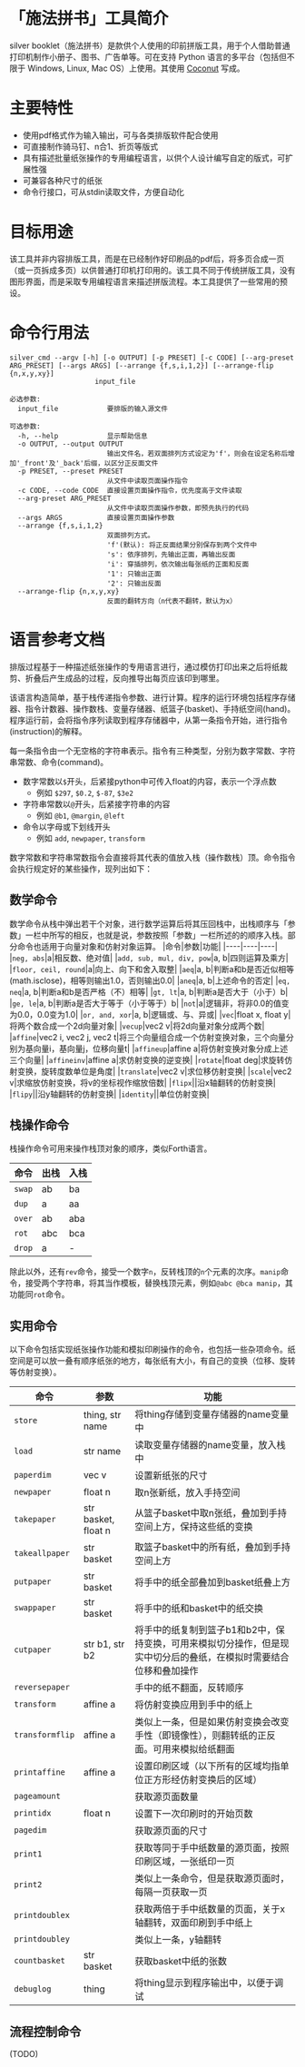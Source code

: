 # 「施法拼书」工具简介

silver booklet（施法拼书）是款供个人使用的印前拼版工具，用于个人借助普通打印机制作小册子、图书、广告单等。可在支持 Python 语言的多平台（包括但不限于 Windows, Linux, Mac OS）上使用。其使用 [Coconut](http://coconut-lang.org/) 写成。

# 主要特性

- 使用pdf格式作为输入输出，可与各类排版软件配合使用
- 可直接制作骑马钉、n合1、折页等版式
- 具有描述批量纸张操作的专用编程语言，以供个人设计编写自定的版式，可扩展性强
- 可兼容各种尺寸的纸张
- 命令行接口，可从stdin读取文件，方便自动化

# 目标用途

该工具并非内容排版工具，而是在已经制作好印刷品的pdf后，将多页合成一页（或一页拆成多页）以供普通打印机打印用的。该工具不同于传统拼版工具，没有图形界面，而是采取专用编程语言来描述拼版流程。本工具提供了一些常用的预设。

# 命令行用法

```plaintext
silver_cmd --argv [-h] [-o OUTPUT] [-p PRESET] [-c CODE] [--arg-preset ARG_PRESET] [--args ARGS] [--arrange {f,s,i,1,2}] [--arrange-flip {n,x,y,xy}]
                     input_file

必选参数:
  input_file            要排版的输入源文件

可选参数:
  -h, --help            显示帮助信息
  -o OUTPUT, --output OUTPUT
                        输出文件名，若双面排列方式设定为'f'，则会在设定名称后增加'_front'及'_back'后缀，以区分正反面文件
  -p PRESET, --preset PRESET
                        从文件中读取页面操作指令
  -c CODE, --code CODE  直接设置页面操作指令，优先度高于文件读取
  --arg-preset ARG_PRESET
                        从文件中读取页面操作参数，即预先执行的代码
  --args ARGS           直接设置页面操作参数
  --arrange {f,s,i,1,2}
                        双面排列方式。
                        'f'(默认): 将正反面结果分别保存到两个文件中
                        's': 依序排列，先输出正面，再输出反面
                        'i': 穿插排列，依次输出每张纸的正面和反面
                        '1': 只输出正面
                        '2': 只输出反面
  --arrange-flip {n,x,y,xy}
                        反面的翻转方向（n代表不翻转，默认为x）
```

# 语言参考文档

排版过程基于一种描述纸张操作的专用语言进行，通过模仿打印出来之后将纸裁剪、折叠后产生成品的过程，反向推导出每页应该印到哪里。

该语言构造简单，基于栈传递指令参数、进行计算。程序的运行环境包括程序存储器、指令计数器、操作数栈、变量存储器、纸篮子(basket)、手持纸空间(hand)。程序运行前，会将指令序列读取到程序存储器中，从第一条指令开始，进行指令(instruction)的解释。

每一条指令由一个无空格的字符串表示。指令有三种类型，分别为数字常数、字符串常数、命令(command)。

- 数字常数以`$`开头，后紧接python中可传入float的内容，表示一个浮点数
  - 例如 `$297`, `$0.2`, `$-87`, `$3e2`
- 字符串常数以`@`开头，后紧接字符串的内容
  - 例如 `@b1`, `@margin`, `@left`
- 命令以字母或下划线开头
  - 例如 `add`, `newpaper`, `transform`

数字常数和字符串常数指令会直接将其代表的值放入栈（操作数栈）顶。命令指令会执行规定好的某些操作，现列出如下：

## 数学命令

数学命令从栈中弹出若干个对象，进行数学运算后将其压回栈中，出栈顺序与「参数」一栏中所写的相反，也就是说，参数按照「参数」一栏所述的的顺序入栈。部分命令也适用于向量对象和仿射对象运算。
|命令|参数|功能|
|----|----|----|
|`neg, abs`|a|相反数、绝对值|
|`add, sub, mul, div, pow`|a, b|四则运算及乘方|
|`floor, ceil, round`|a|向上、向下和舍入取整|
|`aeq`|a, b|判断a和b是否近似相等(math.isclose)，相等则输出1.0，否则输出0.0|
|`aneq`|a, b|上述命令的否定|
|`eq, neq`|a, b|判断a和b是否严格（不）相等|
|`gt, lt`|a, b|判断a是否大于（小于）b|
|`ge, le`|a, b|判断a是否大于等于（小于等于）b|
|`not`|a|逻辑非，将非0.0的值变为0.0，0.0变为1.0|
|`or, and, xor`|a, b|逻辑或、与、异或|
|`vec`|float x, float y|将两个数合成一个2d向量对象|
|`vecup`|vec2 v|将2d向量对象分成两个数|
|`affine`|vec2 i, vec2 j, vec2 t|将三个向量组合成一个仿射变换对象，三个向量分别为基向量i，基向量j，位移向量t|
|`affineup`|affine a|将仿射变换对象分成上述三个向量|
|`affineinv`|affine a|求仿射变换的逆变换|
|`rotate`|float deg|求旋转仿射变换，旋转度数单位是角度|
|`translate`|vec2 v|求位移仿射变换|
|`scale`|vec2 v|求缩放仿射变换，将v的坐标视作缩放倍数|
|`flipx`||沿x轴翻转的仿射变换|
|`flipy`||沿y轴翻转的仿射变换|
|`identity`||单位仿射变换|

## 栈操作命令

栈操作命令可用来操作栈顶对象的顺序，类似Forth语言。

|命令|出栈|入栈|
|----|----|----|
|`swap`|ab|ba|
|`dup`|a|aa|
|`over`|ab|aba|
|`rot`|abc|bca|
|`drop`|a|-|

除此以外，还有`rev`命令，接受一个数字`n`，反转栈顶的`n`个元素的次序。`manip`命令，接受两个字符串，将其当作模板，替换栈顶元素，例如`@abc @bca manip`，其功能同`rot`命令。

## 实用命令

以下命令包括实现纸张操作功能和模拟印刷操作的命令，也包括一些杂项命令。纸空间是可以放一叠有顺序纸张的地方，每张纸有大小，有自己的变换（位移、旋转等仿射变换）。

|命令|参数|功能|
|----|----|----|
|`store`|thing, str name|将thing存储到变量存储器的name变量中|
|`load`|str name|读取变量存储器的name变量，放入栈中|
|`paperdim`|vec v|设置新纸张的尺寸|
|`newpaper`|float n|取n张新纸，放入手持空间|
|`takepaper`|str basket, float n|从篮子basket中取n张纸，叠加到手持空间上方，保持这些纸的变换|
|`takeallpaper`|str basket|取篮子basket中的所有纸，叠加到手持空间上方|
|`putpaper`|str basket|将手中的纸全部叠加到basket纸叠上方|
|`swappaper`|str basket|将手中的纸和basket中的纸交换|
|`cutpaper`|str b1, str b2|将手中的纸复制到篮子b1和b2中，保持变换，可用来模拟切分操作，但是现实中切分后的叠纸，在模拟时需要结合位移和叠加操作|
|`reversepaper`||手中的纸不翻面，反转顺序|
|`transform`|affine a|将仿射变换应用到手中的纸上|
|`transformflip`|affine a|类似上一条，但是如果仿射变换会改变手性（即镜像性），则翻转纸的正反面。可用来模拟给纸翻面|
|`printaffine`|affine a|设置印刷区域（以下所有的区域均指单位正方形经仿射变换后的区域）|
|`pageamount`||获取源页面数量|
|`printidx`|float n|设置下一次印刷时的开始页数|
|`pagedim`||获取源页面的尺寸|
|`print1`||获取等同于手中纸数量的源页面，按照印刷区域，一张纸印一页|
|`print2`||类似上一条命令，但是获取源页面时，每隔一页获取一页|
|`printdoublex`||获取两倍于手中纸数量的页面，关于x轴翻转，双面印刷到手中纸上|
|`printdoubley`||类似上一条，y轴翻转|
|`countbasket`|str basket|获取basket中纸的张数|
|`debuglog`|thing|将thing显示到程序输出中，以便于调试|

## 流程控制命令

(TODO)